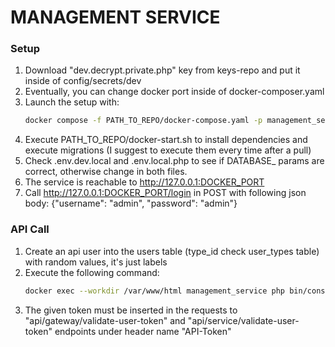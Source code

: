 # MANAGEMENT SERVICE

### Setup
1. Download "dev.decrypt.private.php" key from keys-repo and put it inside of config/secrets/dev
2. Eventually, you can change docker port inside of docker-composer.yaml 
3. Launch the setup with:
    ```sh
    docker compose -f PATH_TO_REPO/docker-compose.yaml -p management_service up -d
    ```
4. Execute PATH_TO_REPO/docker-start.sh to install dependencies and execute migrations (I suggest to execute them every time after a pull)
5. Check .env.dev.local and .env.local.php to see if DATABASE_ params are correct, otherwise change in both files.
6. The service is reachable to http://127.0.0.1:DOCKER_PORT
7. Call http://127.0.0.1:DOCKER_PORT/login in POST with following json body: {"username": "admin", "password": "admin"}



### API Call
1. Create an api user into the users table (type_id check user_types table) with random values, it's just labels
2. Execute the following command:
   ```sh
   docker exec --workdir /var/www/html management_service php bin/console api:generate-api-token --user-id=INSERT_USER_ID --name=INSERT_API_TOKEN_NAME
   ```
3. The given token must be inserted in the requests to "api/gateway/validate-user-token" and "api/service/validate-user-token" endpoints under header name "API-Token"